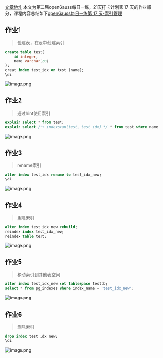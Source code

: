 [文章地址](https://www.modb.pro/db/579613)
本文为第二届openGauss每日一练，21天打卡计划第 17 天的作业部分，课程内容总结如下[openGauss每日一练第 17 天-索引管理](https://www.modb.pro/db/579608)

## 作业1
> 创建表，在表中创建索引
```sql
create table test(
	id integer, 
 	name varchar(20)
);
creat index test_idx on test (name);
\di
```
![image.png](https://oss-emcsprod-public.modb.pro/image/editor/20221210-cb178bde-7596-402d-9f9e-f2003084ce74.png)

## 作业2
> 通过hint使用索引
```sql
explain select * from test;
explain select /*+ indexscan(test, test_idx) */ * from test where name = 'john';
```
![image.png](https://oss-emcsprod-public.modb.pro/image/editor/20221210-5d218a67-5a07-46be-964d-ee89dfe8a76f.png)


## 作业3
> rename索引	
```sql
alter index test_idx rename to test_idx_new;
\di
```
![image.png](https://oss-emcsprod-public.modb.pro/image/editor/20221210-30634132-bb0d-4670-9d63-376def7a5a5b.png)

## 作业4
> 重建索引
```sql
alter index test_idx_new rebuild;
reindex index test_idx_new;
reindex table test;
```
![image.png](https://oss-emcsprod-public.modb.pro/image/editor/20221210-5d0d8394-ad4c-4e63-b72a-1f608869cc05.png)

## 作业5
> 移动索引到其他表空间
```sql
alter index test_idx_new set tablespace testtb;
select * from pg_indexes where index_name = 'test_idx_new';
```
![image.png](https://oss-emcsprod-public.modb.pro/image/editor/20221210-2d89c04a-59ea-4804-905c-a060365a5801.png)


## 作业6
> 删除索引
```sql
drop index test_idx_new;
\di
```
![image.png](https://oss-emcsprod-public.modb.pro/image/editor/20221210-a787a182-17c0-4ed6-874d-2057d2e35658.png)



